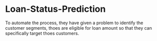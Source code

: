 # Loan-Status-Prediction
To automate the process, they have given a problem to identify the customer segments, thoes are eligible for loan amount so that they can specifically target thoes customers.
